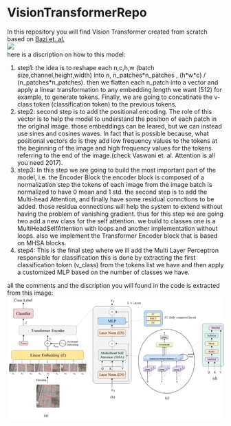 # VisionTransformerRepo
In this repository you will find Vision Transformer created from scratch based on <a href=https://www.researchgate.net/publication/348947034_Vision_Transformers_for_Remote_Sensing_Image_Classification>Bazi et. al. </a>
</br>
<img src="./imgs/1__c8SqxPMY_dsApyvDJ8HtA.gif">
</br>
here is a discription on how to this model: 
<ol>
<li>step1: the idea is to reshape each n,c,h,w (batch size,channel,height,width)
		into n, n_patches*n_patches , (h*w*c) / (n_patches*n_patches). then we flatten each
		n_patch into a vector and apply a linear transformation to any embedding length 
 		we want (512) for example, to generate tokens. Finally, we are going to concatinate
 		the v-class token (classification token) to the previous tokens.</li>
<li>step2: second step is to add the positional encoding. The role of this vector 
		is to help the model to understand the position of each patch in the original image.
		those embeddings can be leared, but we can instead use sines and cosines waves. 
		In fact that is possible because, what positional vectors do is they add low frequency 
		 values to the tokens at the beginning of the image and high frequency values
		for the tokens referring to the end of the image.(check Vaswani et. al. Attention is all
 		you need 2017).</li>
<li>step3: In this step we are going to build the most important part of the model, i.e. the Encoder Block
		the encoder block is composed of a normalization step the tokens of each image from the image batch
		is normalized to have 0 mean and 1 std. the second step is to add the Multi-head Attention, and finally
		have some residual connctions to be added. those residua connections will help the system to extend without
		having the problem of vanishing gradient. thus for this step we are going two add a new class for the 
		self attention. we build to classes one is a MultiHeadSelfAttention with loops and another implementation 
 		without loops. also we implement the Transformer Encoder block that is based on MHSA blocks. </li>
<li>step4: This is the final step where we ill add the Multi Layer Perceptron responsible for classification
		this is done by extracting the first classification token (v_class) from the tokens list we have
		and then apply a customized MLP based on the number of classes we have.</li>
</ol>
    
all the comments and the discription you will found in the code is extracted from this image:
<img src="./imgs/ViT.webp">
